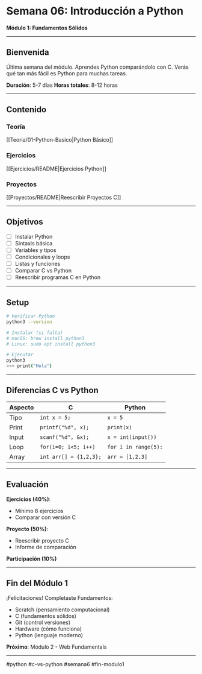 # Semana 06: Introducción a Python

**Módulo 1: Fundamentos Sólidos**

---

## Bienvenida

Última semana del módulo. Aprendes Python comparándolo con C. Verás qué tan más fácil es Python para muchas tareas.

**Duración**: 5-7 días
**Horas totales**: 8-12 horas

---

## Contenido

### Teoría
[[Teoria/01-Python-Basico|Python Básico]]

### Ejercicios
[[Ejercicios/README|Ejercicios Python]]

### Proyectos
[[Proyectos/README|Reescribir Proyectos C]]

---

## Objetivos

- [ ] Instalar Python
- [ ] Sintaxis básica
- [ ] Variables y tipos
- [ ] Condicionales y loops
- [ ] Listas y funciones
- [ ] Comparar C vs Python
- [ ] Reescribir programas C en Python

---

## Setup

```bash
# Verificar Python
python3 --version

# Instalar (si falta)
# macOS: brew install python3
# Linux: sudo apt install python3

# Ejecutar
python3
>>> print("Hola")
```

---

## Diferencias C vs Python

| Aspecto | C | Python |
|---------|---|--------|
| Tipo | `int x = 5;` | `x = 5` |
| Print | `printf("%d", x);` | `print(x)` |
| Input | `scanf("%d", &x);` | `x = int(input())` |
| Loop | `for(i=0; i<5; i++)` | `for i in range(5):` |
| Array | `int arr[] = {1,2,3};` | `arr = [1,2,3]` |

---

## Evaluación

**Ejercicios (40%)**:
- Mínimo 8 ejercicios
- Comparar con versión C

**Proyecto (50%)**:
- Reescribir proyecto C
- Informe de comparación

**Participación (10%)**

---

## Fin del Módulo 1

¡Felicitaciones! Completaste Fundamentos:
- Scratch (pensamiento computacional)
- C (fundamentos sólidos)
- Git (control versiones)
- Hardware (cómo funciona)
- Python (lenguaje moderno)

**Próximo**: Módulo 2 - Web Fundamentals

---

#python #c-vs-python #semana6 #fin-modulo1
